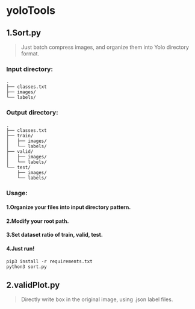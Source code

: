 # yoloTools

## 1.Sort.py
> Just batch compress images, and organize them into Yolo directory format.

### Input directory:
    .
    ├── classes.txt
    ├── images/
    └── labels/
### Output directory:
    .
    ├── classes.txt
    ├── train/
    │   ├── images/
    │   └── labels/
    ├── valid/
    │   ├── images/
    │   └── labels/
    └── test/
        ├── images/
        └── labels/
### Usage:
#### 1.Organize your files into input directory pattern.
#### 2.Modify your root path.
#### 3.Set dataset ratio of train, valid, test.
#### 4.Just run!
    pip3 install -r requirements.txt
    python3 sort.py
    
## 2.validPlot.py
> Directly write box in the original image, using .json label files.

